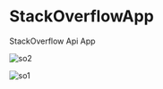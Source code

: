 # StackOverflowApp
StackOverflow Api App

![so2](https://user-images.githubusercontent.com/47075510/202252058-2a96bb3b-7b82-4caa-a2d3-154132049b63.jpeg)

![so1](https://user-images.githubusercontent.com/47075510/202252065-a56a4c11-eae0-4d3d-856b-6b4be15ad524.jpeg)
